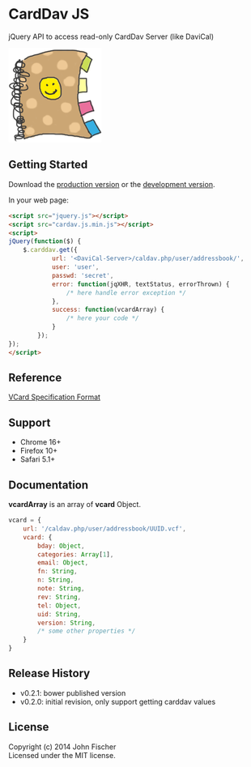# CardDav JS

jQuery API to access read-only CardDav Server (like DaviCal)

![logo!](https://github.com/jfroffice/carddav.js/raw/master/img/logo.png)
## Getting Started
Download the [production version][min] or the [development version][max].

[min]: https://raw.github.com/jfroffice/dist/carddav.js/master/carddav.min.js
[max]: https://raw.github.com/jfroffice/dist/carddav.js/master/carddav.js

In your web page:

```html
<script src="jquery.js"></script>
<script src="cardav.js.min.js"></script>
<script>
jQuery(function($) {
    $.carddav.get({
            url: '<DaviCal-Server>/caldav.php/user/addressbook/',
            user: 'user',
            passwd: 'secret',
            error: function(jqXHR, textStatus, errorThrown) {
                /* here handle error exception */
            },          
            success: function(vcardArray) {
                /* here your code */
            }
        });
});
</script>
```

## Reference

[VCard Specification Format](http://fr.wikipedia.org/wiki/VCard)

## Support

- Chrome 16+
- Firefox 10+
- Safari 5.1+

## Documentation

__vcardArray__ is an array of __vcard__ Object.

```javascript
vcard = {
    url: '/caldav.php/user/addressbook/UUID.vcf',
    vcard: {
        bday: Object,
        categories: Array[1],
        email: Object,
        fn: String,
        n: String,
        note: String,
        rev: String,
        tel: Object,
        uid: String,
        version: String,
        /* some other properties */
    }
} 
```

## Release History

- v0.2.1: bower published version
- v0.2.0: initial revision, only support getting carddav values

## License
Copyright (c) 2014 John Fischer  
Licensed under the MIT license.
